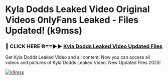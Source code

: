 # Kyla Dodds Leaked Video Original Videos 0nlyFans Leaked - Files Updated! (k9mss)

<h3>🔴 CLICK HERE 🌐==►► <a href="https://tinyurl.com/2wckxsce" rel="nofollow">Kyla Dodds Leaked Video Updated Files</a></h3>

Get Kyla Dodds Leaked Video and all content. Now you can access all videos and pictures of Kyla Dodds Leaked Video. New Updated Files 2025!

[![k9mss](https://i.imgur.com/AFduVYN.gif)](https://tinyurl.com/2wckxsce)
